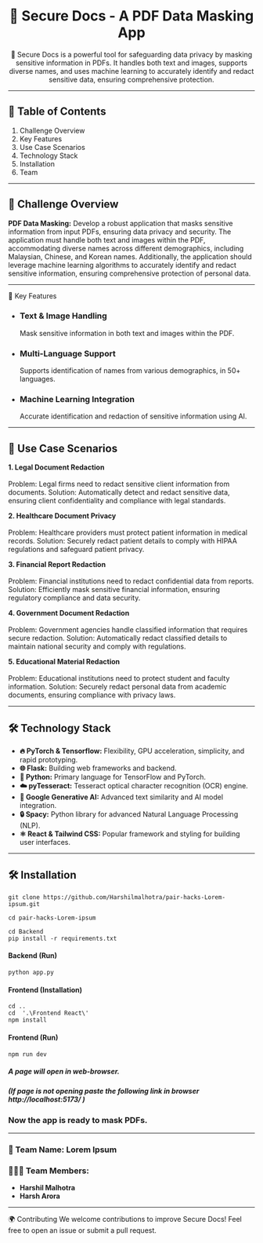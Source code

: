 <h1 align="center">📜 Secure Docs - A PDF Data Masking App</h1>
 <!-- Replace with your actual logo URL -->


<p align="center">
🚀 
Secure Docs is a powerful tool for safeguarding data privacy by masking sensitive information in PDFs. It handles both text and images, supports diverse names, and uses machine learning to accurately identify and redact sensitive data, ensuring comprehensive protection.
</p>


---

## 📜 Table of Contents

1. Challenge Overview
2. Key Features
3. Use Case Scenarios
4. Technology Stack
5. Installation
6. Team

---

## 🚀 Challenge Overview

**PDF Data Masking:** Develop a robust application that masks sensitive information from input PDFs, ensuring data privacy and security. The application must handle both text and images within the PDF, accommodating diverse names across different demographics, including Malaysian, Chinese, and Korean names. Additionally, the application should leverage machine learning algorithms to accurately identify and redact sensitive information, ensuring comprehensive protection of personal data.


---

🌟 Key Features

 - <h3>Text & Image Handling</h3>
        <p>Mask sensitive information in both text and images within the PDF.</p>
  
 - <h3>Multi-Language Support</h3>
        <p>Supports identification of names from various demographics, in 50+ languages.</p>
 
  - <h3>Machine Learning Integration</h3>
        <p>Accurate identification and redaction of sensitive information using AI.</p>

---
  
## 📖 Use Case Scenarios

**1. Legal Document Redaction**
<br><br>
      Problem: Legal firms need to redact sensitive client information from documents.
      Solution: Automatically detect and redact sensitive data, ensuring client confidentiality and compliance with legal standards.

**2. Healthcare Document Privacy** <br><br>
Problem: Healthcare providers must protect patient information in medical records.
Solution: Securely redact patient details to comply with HIPAA regulations and safeguard patient privacy.

**3. Financial Report Redaction** <br><br>
Problem: Financial institutions need to redact confidential data from reports.
Solution: Efficiently mask sensitive financial information, ensuring regulatory compliance and data security.

**4. Government Document Redaction** <br><br>
Problem: Government agencies handle classified information that requires secure redaction.
Solution: Automatically redact classified details to maintain national security and comply with regulations.

**5. Educational Material Redaction** <br><br>
Problem: Educational institutions need to protect student and faculty information.
Solution: Securely redact personal data from academic documents, ensuring compliance with privacy laws.


---

## 🛠️ Technology Stack

- **🔥 PyTorch & Tensorflow:** Flexibility, GPU acceleration, simplicity, and rapid prototyping.
- **🌐 Flask:** Building web frameworks and backend.
- **🐍 Python:** Primary language for TensorFlow and PyTorch.
- **☁️ pyTesseract:** Tesseract optical character recognition (OCR) engine.
- **🔗 Google Generative AI:** Advanced text similarity and AI model integration.
- **🔒 Spacy:** Python library for advanced Natural Language Processing (NLP).
- **⚛️ React & Tailwind CSS:** Popular framework and styling for building user interfaces.

---


## 🛠️ Installation

```
git clone https://github.com/Harshilmalhotra/pair-hacks-Lorem-ipsum.git
```
```
cd pair-hacks-Lorem-ipsum
```
```
cd Backend
pip install -r requirements.txt
```
#### Backend (Run)
```
python app.py
```
#### Frontend (Installation)
```
cd ..
cd  '.\Frontend React\'
npm install
```

#### Frontend (Run)
```
npm run dev
```

##### A page will open in web-browser.
##### (If page is not opening paste the following link in browser http://localhost:5173/ ) 

### Now the app is ready to mask PDFs.

---
### 🎏 Team Name: Lorem Ipsum
### 🧑🏻‍🦱 Team Members: 
- **Harshil Malhotra**
- **Harsh Arora**
---

🌍 Contributing
We welcome contributions to improve Secure Docs! Feel free to open an issue or submit a pull request.

